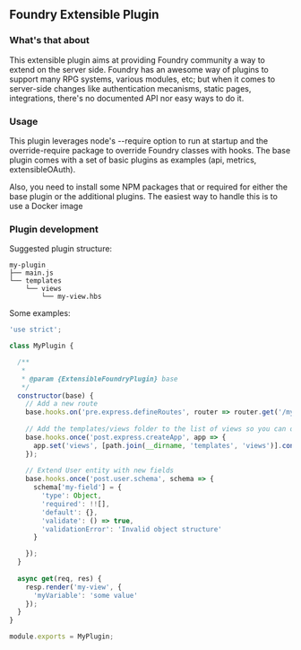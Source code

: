## Foundry Extensible Plugin

### What's that about

This extensible plugin aims at providing Foundry community a way to extend on the server side.
Foundry has an awesome way of plugins to support many RPG systems, various modules, etc; but when it comes to server-side changes like authentication mecanisms, static pages, integrations, there's no documented API nor easy ways to do it.

### Usage

This plugin leverages node's --require option to run at startup and the override-require package to override Foundry classes with hooks.
The base plugin comes with a set of basic plugins as examples (api, metrics, extensibleOAuth).

Also, you need to install some NPM packages that or required for either the base plugin or the additional plugins.
The easiest way to handle this is to use a Docker image

### Plugin development

Suggested plugin structure:

```
my-plugin
├── main.js
└── templates
    └── views
        └── my-view.hbs
```

Some examples:

```javascript
'use strict';

class MyPlugin {

  /**
   *
   * @param {ExtensibleFoundryPlugin} base
   */
  constructor(base) {
    // Add a new route
    base.hooks.on('pre.express.defineRoutes', router => router.get('/my-route', this.get));
    
    // Add the templates/views folder to the list of views so you can override an existing view
    base.hooks.once('post.express.createApp', app => {
      app.set('views', [path.join(__dirname, 'templates', 'views')].concat(app.get('views')));
    });
    
    // Extend User entity with new fields
    base.hooks.once('post.user.schema', schema => {
      schema['my-field'] = {
        'type': Object,
        'required': !![],
        'default': {},
        'validate': () => true,
        'validationError': 'Invalid object structure'
      }

    });
  }
  
  async get(req, res) {
    resp.render('my-view', {
      'myVariable': 'some value'
    });
  }
}

module.exports = MyPlugin;
```
